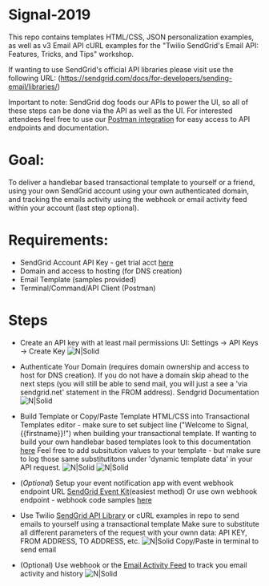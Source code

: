 # Signal-2019

This repo contains templates HTML/CSS, JSON personalization examples, as well as v3 Email API cURL examples for the "Twilio SendGrid's Email API: Features, Tricks, and Tips" workshop.

If wanting to use SendGrid's official API libraries please visit use the following URL: (https://sendgrid.com/docs/for-developers/sending-email/libraries/)

Important to note: SendGrid dog foods our APIs to power the UI, so all of these steps can be done via the API as well as the UI.  For interested attendees feel free to use our [Postman integration](https://sendgrid.com/blog/sendgrid-v3-api-postman-2/) for easy access to API endpoints and documentation.

# Goal:
To deliver a handlebar based transactional template to yourself or a friend, using your own SendGrid account using your own authenticated domain, and tracking the emails activity using the webhook or email activity feed within your account (last step optional).

# Requirements:
  - SendGrid Account API Key - get trial acct [here](https://sendgrid.com/free/)
  - Domain and access to hosting (for DNS creation)
  - Email Template (samples provided)
  - Terminal/Command/API Client (Postman)

# Steps
- Create an API key with at least mail permissions
UI: Settings -> API Keys -> Create Key
![N|Solid](https://content.screencast.com/users/ryantsg/folders/Jing/media/78ffe380-37ef-4c35-887b-25cfe0f6c20e/00000004.png)
  
- Authenticate Your Domain (requires domain ownership and access to host for DNS creation).  If you do not have a domain skip ahead to the next steps (you will still be able to send mail, you will just a see a 'via sendgrid.net' statement in the FROM address).
Sendgrid Documentation
![N|Solid](https://content.screencast.com/users/ryantsg/folders/Jing/media/5dab8e97-f289-4e2f-8426-ce45b50518d9/00000006.png)

- Build Template or Copy/Paste Template HTML/CSS into Transactional Templates editor - make sure to set subject line ("Welcome to Signal, {{firstname}}!") when building your transactional template.
If wanting to build your own handlebar based templates look to this documentation [here](https://sendgrid.com/docs/for-developers/sending-email/using-handlebars/)
Feel free to add subsitution values to your template - but make sure to log those same substitutitons under 'dynamic template data' in your API request.
![N|Solid](https://content.screencast.com/users/ryantsg/folders/Jing/media/6e309f0b-e7bf-4196-a952-e97b556cf9cb/00000003.png)
![N|Solid](https://content.screencast.com/users/ryantsg/folders/Jing/media/c9a8ad74-2733-4bd1-a435-527cbfd1441a/00000008.png)

- (*Optional*) Setup your event notification app with event webhook endpoint URL
[SendGrid Event Kit](https://sendgrid.com/docs/for-developers/tracking-events/event-kit/)(easiest method)
Or use own webhook endpoint - webhook code samples [here](https://sendgrid.com/docs/for-developers/tracking-events/)

- Use Twilio [SendGrid API Library](https://sendgrid.com/docs/for-developers/sending-email/libraries/) or cURL examples in repo to send emails to yourself using a transactional template
Make sure to substitute all different parameters of the request with your ownn data: API KEY, FROM ADDRESS, TO ADDRESS, etc.
![N|Solid](https://content.screencast.com/users/ryantsg/folders/Jing/media/416feee0-ef1f-4a41-b73a-fb12aef32e1b/00000007.png)
Copy/Paste in terminal to send email


- (Optional) Use webhook or the [Email Activity Feed](https://app.sendgrid.com/email_activity) to track you email activity and history
![N|Solid](https://content.screencast.com/users/ryantsg/folders/Jing/media/5b1db284-85db-4863-9929-e79dfe9e0b44/00000005.png)
